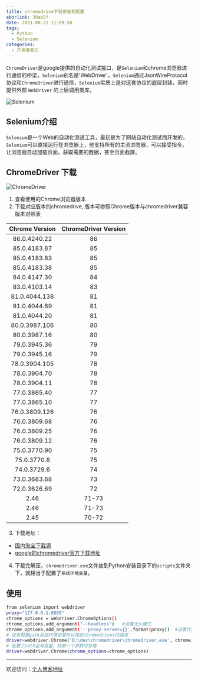 ```yaml
---
title: chromedrive下载安装和配置
abbrlink: 30ab5f
date: 2021-08-23 11:09:58
tags:
  - Python
  - Selenium
categories:
  - 开发者笔记
---
```


`ChromeDriver`是google提供的自动化测试接口，是`Selenium`和chrome浏览器进行通信的桥梁，`Selenium`别名是'WebDriver'，`Selenium`通过JsonWireProtocol协议和`ChromeDriver`进行通信，`Selenium`实质上是对这套协议的底层封装，同时提供外部 `WebDriver` 的上层调用类库。

![Selenium](https://tiven.cn/static/img/img-selenium-01-7royM43zcP0bEKzSOe1Cq.jpg)

<!-- more -->

## Selenium介绍

`Selenium`是一个Web的自动化测试工具，最初是为了网站自动化测试而开发的，`Selenium`可以直接运行在浏览器上，他支持所有的主流浏览器，可以接受指令，让浏览器自动加载页面，获取需要的数据，甚至页面截屏。


## ChromeDriver 下载

![ChromeDriver](https://tiven.cn/static/img/img-chromedriver-01-qMzLmubGCZhYZ0L6oFRZY.jpg)

1. 查看使用的Chrome浏览器版本
2. 下载对应版本的chromedrive, 版本可参照Chrome版本与chromedriver兼容版本对照表

| Chrome Version | ChromeDriver Version |
|:---:|:---:|
| 86.0.4240.22 | 86 |
| 85.0.4183.87 | 85 |
| 85.0.4183.83 | 85 |
| 85.0.4183.38 | 85 |
| 84.0.4147.30 | 84 |
| 83.0.4103.14 | 83 |
| 81.0.4044.138 | 81 |
| 81.0.4044.69 | 81 |
| 81.0.4044.20 | 81 |
| 80.0.3987.106 | 80 |
| 80.0.3987.16 | 80 |
| 79.0.3945.36 | 79 |
| 79.0.3945.16 | 79 |
| 78.0.3904.105 | 78 |
| 78.0.3904.70 | 78 |
| 78.0.3904.11 | 78 |
| 77.0.3865.40 | 77 |
| 77.0.3865.10 | 77 |
| 76.0.3809.126 | 76 |
| 76.0.3809.68 | 76 |
| 76.0.3809.25 | 76 |
| 76.0.3809.12 | 76 |
| 75.0.3770.90 | 75 |
| 75.0.3770.8 | 75 |
| 74.0.3729.6 | 74 |
| 73.0.3683.68 | 73 |
| 72.0.3626.69 | 72 |
| 2.46 | 71-73 |
| 2.46 | 71-73 |
| 2.45 | 70-72 |

3. 下载地址：

* [国内淘宝下载源](http://npm.taobao.org/mirrors/chromedriver/ "下载")
* [google的chromedriver官方下载地址](http://chromedriver.storage.googleapis.com/index.html "下载")

4. 下载完解压，`chromedriver.exe`文件放到Python安装目录下的`scripts`文件夹下，就相当于配置了`系统环境变量`。

## 使用

```bash
from selenium import webdriver
proxy="127.0.0.1:8888"
chrome_options = webdriver.ChromeOptions()
chrome_options.add_argument("--headless")   #设置无头模式
chrome_options.add_argument('--proxy-server={}'.format(proxy))  #设置代理
# 没有配置path系统环境变量可以指定chromedriver的路径
driver=webdriver.Chrome('D:\dev\chromedriver\chromedriver.exe', chrome_options=chrome_options)
# 配置了path全局变量，则第一个参数可忽略
driver=webdriver.Chrome(chrome_options=chrome_options)
```

---

欢迎访问：[个人博客地址](https://tiven.cn/p/30ab5f/ "天問博客")
